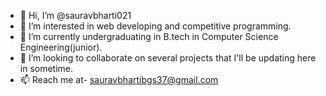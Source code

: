 - 👋 Hi, I’m @sauravbharti021
- 👀 I’m interested in web developing and competitive programming.
- 🌱 I’m currently undergraduating in B.tech in Computer Science Engineering(junior).
- 💞️ I’m looking to collaborate on several projects that I'll be updating here in sometime.
- 📫 Reach me at- sauravbhartibgs37@gmail.com

<!---
sauravbharti021/sauravbharti021 is a ✨ special ✨ repository because its `README.md` (this file) appears on your GitHub profile.
You can click the Preview link to take a look at your changes.
--->
